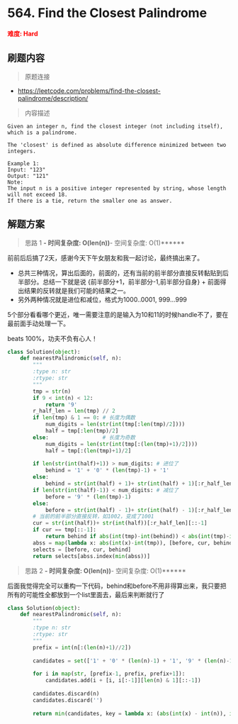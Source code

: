# 564. Find the Closest Palindrome

**<font color=red>难度: Hard</font>**

## 刷题内容

> 原题连接

* https://leetcode.com/problems/find-the-closest-palindrome/description/

> 内容描述

```
Given an integer n, find the closest integer (not including itself), which is a palindrome.

The 'closest' is defined as absolute difference minimized between two integers.

Example 1:
Input: "123"
Output: "121"
Note:
The input n is a positive integer represented by string, whose length will not exceed 18.
If there is a tie, return the smaller one as answer.
```

## 解题方案

> 思路 1
******- 时间复杂度: O(len(n))******- 空间复杂度: O(1)******

前前后后搞了2天，感谢今天下午女朋友和我一起讨论，最终搞出来了。

- 总共三种情况，算出后面的，前面的，还有当前的前半部分直接反转黏贴到后半部分。总结一下就是说 {前半部分+1，前半部分-1,前半部分自身} + 前面得出结果的反转就是我们可能的结果之一。
- 另外两种情况就是进位和减位，格式为1000..0001, 999...999

5个部分看看哪个更近，唯一需要注意的是输入为10和11的时候handle不了，要在最前面手动处理一下。

beats 100%，功夫不负有心人！

```python
class Solution(object):
    def nearestPalindromic(self, n):
        """
        :type n: str
        :rtype: str
        """
        tmp = str(n)
        if 9 < int(n) < 12:
            return '9'
        r_half_len = len(tmp) // 2
        if len(tmp) & 1 == 0: # 长度为偶数
            num_digits = len(str(int(tmp[:len(tmp)/2]))) 
            half = tmp[:len(tmp)/2]
        else:                 # 长度为奇数
            num_digits = len(str(int(tmp[:(len(tmp)+1)/2])))
            half = tmp[:(len(tmp)+1)/2]
            
        if len(str(int(half)+1)) > num_digits: # 进位了
            behind = '1' + '0' * (len(tmp)-1) + '1'
        else:
            behind = str(int(half) + 1)+ str(int(half) + 1)[:r_half_len][::-1]
        if len(str(int(half)-1)) < num_digits: # 减位了
            before = '9' * (len(tmp)-1)
        else:
            before = str(int(half) - 1)+ str(int(half) - 1)[:r_half_len][::-1]
        # 当前的前半部分直接反转，如1002，变成了1001
        cur = str(int(half))+ str(int(half))[:r_half_len][::-1] 
        if cur == tmp[::-1]:
            return behind if abs(int(tmp)-int(behind)) < abs(int(tmp)-int(before)) else before
        abss = map(lambda x: abs(int(x)-int(tmp)), [before, cur, behind])
        selects = [before, cur, behind]
        return selects[abss.index(min(abss))] 
```

> 思路 2
******- 时间复杂度: O(len(n))******- 空间复杂度: O(1)******

后面我觉得完全可以重构一下代码，behind和before不用非得算出来，我只要把所有的可能性全都放到一个list里面去，最后来判断就行了

```python
class Solution(object):
    def nearestPalindromic(self, n):
        """
        :type n: str
        :rtype: str
        """       
        prefix = int(n[:(len(n)+1)//2])
            
        candidates = set(['1' + '0' * (len(n)-1) + '1', '9' * (len(n)-1)]) # 进位减位可能性
        
        for i in map(str, [prefix-1, prefix, prefix+1]):                   # 前半部分+1，-1，+0可能性
            candidates.add(i + [i, i[:-1]][len(n) & 1][::-1])
            
        candidates.discard(n)                                              # 除去自身可能就是Palindrome的可能性
        candidates.discard('')                                             # 输入n为个位数的话，我们还会加入空字符串，必须要去掉
        
        return min(candidates, key = lambda x: (abs(int(x) - int(n)), int(x)))
```























